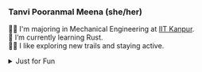 <!--
**TanviPooranmal/TanviPooranmal** is a ✨ _special_ ✨ repository because its `README.md` (this file) appears on your GitHub profile. -->
### Tanvi Pooranmal Meena (she/her)
👩‍🎓 I'm majoring in Mechanical Engineering at [IIT Kanpur](https://www.iitk.ac.in/).  
🌱 I’m currently learning Rust.  
🚴‍♀️ I like exploring new trails and staying active.  
<!--🤝 I contributed to [Astropy](https://github.com/astropy/astropy).  -->

<details>
  <summary> Just for Fun</summary>
  
  <!--START_SECTION:waka-->
![Code Time](http://img.shields.io/badge/Code%20Time-55%20hrs%208%20mins-blue)

![Profile Views](http://img.shields.io/badge/Profile%20Views-0-blue)

**I'm a Night 🦉** 

```text
🌞 Morning                30 commits          █░░░░░░░░░░░░░░░░░░░░░░░░   03.13 % 
🌆 Daytime                284 commits         ███████░░░░░░░░░░░░░░░░░░   29.61 % 
🌃 Evening                332 commits         █████████░░░░░░░░░░░░░░░░   34.62 % 
🌙 Night                  313 commits         ████████░░░░░░░░░░░░░░░░░   32.64 % 
```
📅 **I'm Most Productive on Saturday** 

```text
Monday                   102 commits         ███░░░░░░░░░░░░░░░░░░░░░░   10.64 % 
Tuesday                  120 commits         ███░░░░░░░░░░░░░░░░░░░░░░   12.51 % 
Wednesday                118 commits         ███░░░░░░░░░░░░░░░░░░░░░░   12.30 % 
Thursday                 77 commits          ██░░░░░░░░░░░░░░░░░░░░░░░   08.03 % 
Friday                   227 commits         ██████░░░░░░░░░░░░░░░░░░░   23.67 % 
Saturday                 228 commits         ██████░░░░░░░░░░░░░░░░░░░   23.77 % 
Sunday                   87 commits          ██░░░░░░░░░░░░░░░░░░░░░░░   09.07 % 
```


📊 **This Week I Spent My Time On** 

```text
🕑︎ Time Zone: Asia/Kolkata

💬 Programming Languages: 
CSS                      6 hrs 48 mins       █████████░░░░░░░░░░░░░░░░   35.62 % 
JavaScript               6 hrs 5 mins        ████████░░░░░░░░░░░░░░░░░   31.85 % 
Markdown                 3 hrs 33 mins       █████░░░░░░░░░░░░░░░░░░░░   18.61 % 
Rust                     1 hr 11 mins        ██░░░░░░░░░░░░░░░░░░░░░░░   06.24 % 
JSON                     36 mins             █░░░░░░░░░░░░░░░░░░░░░░░░   03.17 % 

🔥 Editors: 
VS Code                  19 hrs 7 mins       █████████████████████████   100.00 % 

💻 Operating System: 
Linux                    19 hrs 7 mins       █████████████████████████   100.00 % 
```

**I Mostly Code in JavaScript** 

```text
JavaScript               11 repos            ████████░░░░░░░░░░░░░░░░░   33.33 % 
Go                       3 repos             ██░░░░░░░░░░░░░░░░░░░░░░░   09.09 % 
TypeScript               2 repos             ██░░░░░░░░░░░░░░░░░░░░░░░   06.06 % 
Lua                      1 repo              █░░░░░░░░░░░░░░░░░░░░░░░░   03.03 % 
TeX                      1 repo              █░░░░░░░░░░░░░░░░░░░░░░░░   03.03 % 
```




 Last Updated on 25/12/2024 18:45:23 UTC
<!--END_SECTION:waka-->
</details>
